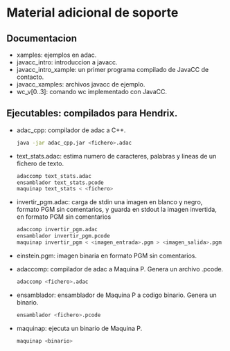 # Material adicional de soporte
## Documentacion
- xamples: ejemplos en adac.
- javacc_intro: introduccion a javacc.
- javacc_intro_xample: un primer programa compilado de JavaCC de contacto.
- javacc_xamples: archivos javacc de ejemplo.
- wc_v[0..3]: comando wc implementado con JavaCC.

## Ejecutables: compilados para Hendrix.
- adac_cpp: compilador de adac a C++.
    ```bash
    java -jar adac_cpp.jar <fichero>.adac
    ```

- text_stats.adac: estima numero de caracteres, palabras y lineas de un fichero de texto.
    ```bash
    adaccomp text_stats.adac
    ensamblador text_stats.pcode
    maquinap text_stats < <fichero>
    ```

- invertir_pgm.adac: carga de stdin una imagen en blanco y negro, formato PGM sin comentarios, y guarda en stdout la imagen invertida, en formato PGM sin comentarios
    ```bash
    adaccomp invertir_pgm.adac
    ensamblador invertir_pgm.pcode
    maquinap invertir_pgm < <imagen_entrada>.pgm > <imagen_salida>.pgm
    ```

- einstein.pgm: imagen binaria en formato PGM sin comentarios.

- adaccomp: compilador de adac a Maquina P. Genera un archivo .pcode.
    ```bash
    adaccomp <fichero>.adac
    ```

- ensamblador: ensamblador de Maquina P a codigo binario. Genera un binario.
    ```bash
    ensamblador <fichero>.pcode
    ```

- maquinap: ejecuta un binario de Maquina P.
    ```bash
    maquinap <binario>
    ```

